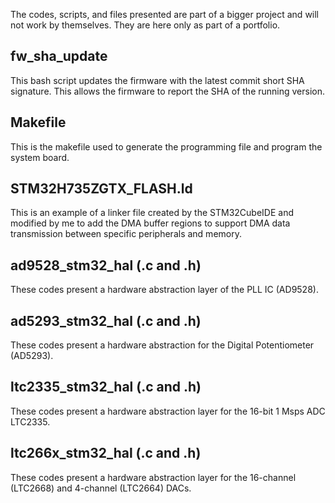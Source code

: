 The codes, scripts, and files presented are part of a bigger project and will not work by themselves. They are here only as part of a portfolio.

## fw_sha_update
This bash script updates the firmware with the latest commit short SHA signature. This allows the firmware to report the SHA of the running version. 

## Makefile
This is the makefile used to generate the programming file and program the system board.

## STM32H735ZGTX_FLASH.ld
This is an example of a linker file created by the STM32CubeIDE and modified by me to add the DMA buffer regions to support DMA data transmission between specific peripherals and memory.

## ad9528_stm32_hal (.c and .h)
These codes present a hardware abstraction layer of the PLL IC (AD9528).

## ad5293_stm32_hal (.c and .h)
These codes present a hardware abstraction for the Digital Potentiometer (AD5293).

## ltc2335_stm32_hal (.c and .h)
These codes present a hardware abstraction layer for the 16-bit 1 Msps ADC LTC2335.

## ltc266x_stm32_hal (.c and .h)
These codes present a hardware abstraction layer for the 16-channel (LTC2668) and 4-channel (LTC2664) DACs.
